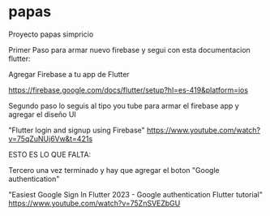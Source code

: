 # papas

Proyecto papas simpricio

Primer Paso para armar nuevo firebase y segui con esta documentacion flutter:


Agregar Firebase a tu app de Flutter

https://firebase.google.com/docs/flutter/setup?hl=es-419&platform=ios

Segundo paso lo seguis al tipo you tube para armar el firebase app y agregar el diseño UI

"Flutter login and signup using Firebase"
https://www.youtube.com/watch?v=75qZuNUj6Vw&t=421s

ESTO ES LO QUE FALTA:

Tercero una vez terminado y hay que agregar el boton "Google authentication"

"Easiest Google Sign In Flutter 2023 - Google authentication Flutter tutorial"
https://www.youtube.com/watch?v=75ZnSVEZbGU